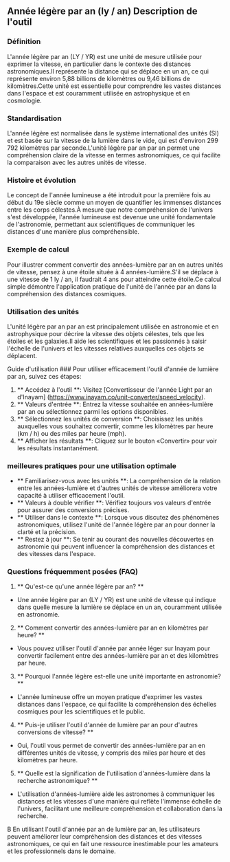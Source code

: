 ## Année légère par an (ly / an) Description de l'outil

### Définition
L'année légère par an (LY / YR) est une unité de mesure utilisée pour exprimer la vitesse, en particulier dans le contexte des distances astronomiques.Il représente la distance qui se déplace en un an, ce qui représente environ 5,88 billions de kilomètres ou 9,46 billions de kilomètres.Cette unité est essentielle pour comprendre les vastes distances dans l'espace et est couramment utilisée en astrophysique et en cosmologie.

### Standardisation
L'année légère est normalisée dans le système international des unités (SI) et est basée sur la vitesse de la lumière dans le vide, qui est d'environ 299 792 kilomètres par seconde.L'unité légère par an par an permet une compréhension claire de la vitesse en termes astronomiques, ce qui facilite la comparaison avec les autres unités de vitesse.

### Histoire et évolution
Le concept de l'année lumineuse a été introduit pour la première fois au début du 19e siècle comme un moyen de quantifier les immenses distances entre les corps célestes.À mesure que notre compréhension de l'univers s'est développée, l'année lumineuse est devenue une unité fondamentale de l'astronomie, permettant aux scientifiques de communiquer les distances d'une manière plus compréhensible.

### Exemple de calcul
Pour illustrer comment convertir des années-lumière par an en autres unités de vitesse, pensez à une étoile située à 4 années-lumière.S'il se déplace à une vitesse de 1 ly / an, il faudrait 4 ans pour atteindre cette étoile.Ce calcul simple démontre l'application pratique de l'unité de l'année par an dans la compréhension des distances cosmiques.

### Utilisation des unités
L'unité légère par an par an est principalement utilisée en astronomie et en astrophysique pour décrire la vitesse des objets célestes, tels que les étoiles et les galaxies.Il aide les scientifiques et les passionnés à saisir l'échelle de l'univers et les vitesses relatives auxquelles ces objets se déplacent.

Guide d'utilisation ###
Pour utiliser efficacement l'outil d'année de lumière par an, suivez ces étapes:
1. ** Accédez à l'outil **: Visitez [Convertisseur de l'année Light par an d'Inayam] (https://www.inayam.co/unit-converter/speed_velocity).
2. ** Valeurs d'entrée **: Entrez la vitesse souhaitée en années-lumière par an ou sélectionnez parmi les options disponibles.
3. ** Sélectionnez les unités de conversion **: Choisissez les unités auxquelles vous souhaitez convertir, comme les kilomètres par heure (km / h) ou des miles par heure (mph).
4. ** Afficher les résultats **: Cliquez sur le bouton «Convertir» pour voir les résultats instantanément.

### meilleures pratiques pour une utilisation optimale
- ** Familiarisez-vous avec les unités **: La compréhension de la relation entre les années-lumière et d'autres unités de vitesse améliorera votre capacité à utiliser efficacement l'outil.
- ** Valeurs à double vérifier **: Vérifiez toujours vos valeurs d'entrée pour assurer des conversions précises.
- ** Utiliser dans le contexte **: Lorsque vous discutez des phénomènes astronomiques, utilisez l'unité de l'année légère par an pour donner la clarté et la précision.
- ** Restez à jour **: Se tenir au courant des nouvelles découvertes en astronomie qui peuvent influencer la compréhension des distances et des vitesses dans l'espace.

### Questions fréquemment posées (FAQ)

1. ** Qu'est-ce qu'une année légère par an? **
- Une année légère par an (LY / YR) est une unité de vitesse qui indique dans quelle mesure la lumière se déplace en un an, couramment utilisée en astronomie.

2. ** Comment convertir des années-lumière par an en kilomètres par heure? **
- Vous pouvez utiliser l'outil d'année par année léger sur Inayam pour convertir facilement entre des années-lumière par an et des kilomètres par heure.

3. ** Pourquoi l'année légère est-elle une unité importante en astronomie? **
- L'année lumineuse offre un moyen pratique d'exprimer les vastes distances dans l'espace, ce qui facilite la compréhension des échelles cosmiques pour les scientifiques et le public.

4. ** Puis-je utiliser l'outil d'année de lumière par an pour d'autres conversions de vitesse? **
- Oui, l'outil vous permet de convertir des années-lumière par an en différentes unités de vitesse, y compris des miles par heure et des kilomètres par heure.

5. ** Quelle est la signification de l'utilisation d'années-lumière dans la recherche astronomique? **
- L'utilisation d'années-lumière aide les astronomes à communiquer les distances et les vitesses d'une manière qui reflète l'immense échelle de l'univers, facilitant une meilleure compréhension et collaboration dans la recherche.

B En utilisant l'outil d'année par an de lumière par an, les utilisateurs peuvent améliorer leur compréhension des distances et des vitesses astronomiques, ce qui en fait une ressource inestimable pour les amateurs et les professionnels dans le domaine.